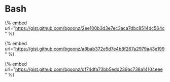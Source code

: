 # Bash

{% embed url="https://gist.github.com/bgoonz/2ee100b3d3e7ec3aca7dbc8514dc564c" %}

{% embed url="https://gist.github.com/bgoonz/a8bab372e5d7e4b8f267a2979a43e199" %}

{% embed url="https://gist.github.com/bgoonz/df74dfa73bb5edd239ac738a14104eee" %}
